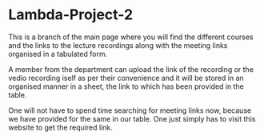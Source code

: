 # Lambda-Project-2
This is a branch of the main page where you will find the different courses and the links to the lecture recordings along with the meeting links organised in a tabulated form.

A member from the department can upload the link of the recording or the vedio recording iself as per their convenience and it will be stored in an organised manner in a sheet, the link to which has been provided in the table.

One will not have to spend time searching for meeting links now, because we have provided for the same in our table. One just simply has to visit this website to get the required link.
